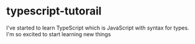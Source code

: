 # typescript-tutorail
I've started to learn TypeScript which is JavaScript with syntax for types.
I'm so excited to start learning new things

